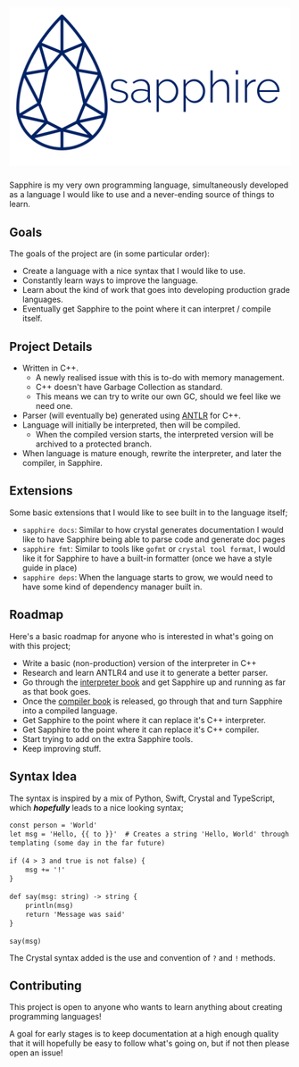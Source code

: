 # ![sapphire logo banner first draft](./img/banner.png)

Sapphire is my very own programming language, simultaneously developed as a language I would like to use and a never-ending source of things to learn.

## Goals
The goals of the project are (in some particular order):
- Create a language with a nice syntax that I would like to use.
- Constantly learn ways to improve the language.
- Learn about the kind of work that goes into developing production grade languages.
- Eventually get Sapphire to the point where it can interpret / compile itself.

## Project Details
- Written in C++.
    - A newly realised issue with this is to-do with memory management.
    - C++ doesn't have Garbage Collection as standard.
    - This means we can try to write our own GC, should we feel like we need one.
- Parser (will eventually be) generated using [ANTLR](http://www.antlr.org/) for C++.
- Language will initially be interpreted, then will be compiled.
    - When the compiled version starts, the interpreted version will be archived to a protected branch.
- When language is mature enough, rewrite the interpreter, and later the compiler, in Sapphire.

## Extensions
Some basic extensions that I would like to see built in to the language itself;
- `sapphire docs`: Similar to how crystal generates documentation I would like to have Sapphire being able to parse code and generate doc pages
- `sapphire fmt`: Similar to tools like `gofmt` or `crystal tool format`, I would like it for Sapphire to have a built-in formatter (once we have a style guide in place)
- `sapphire deps`: When the language starts to grow, we would need to have some kind of dependency manager built in.

## Roadmap
Here's a basic roadmap for anyone who is interested in what's going on with this project;
- Write a basic (non-production) version of the interpreter in C++
- Research and learn ANTLR4 and use it to generate a better parser.
- Go through the [interpreter book](https://interpreterbook.com) and get Sapphire up and running as far as that book goes.
- Once the [compiler book](https://compilerbook.com) is released, go through that and turn Sapphire into a compiled language.
- Get Sapphire to the point where it can replace it's C++ interpreter.
- Get Sapphire to the point where it can replace it's C++ compiler.
- Start trying to add on the extra Sapphire tools.
- Keep improving stuff.


## Syntax Idea
The syntax is inspired by a mix of Python, Swift, Crystal and TypeScript, which ***hopefully*** leads to a nice looking syntax;

```sapphire
const person = 'World'
let msg = 'Hello, {{ to }}'  # Creates a string 'Hello, World' through templating (some day in the far future)

if (4 > 3 and true is not false) {
    msg += '!'
}

def say(msg: string) -> string {
    println(msg)
    return 'Message was said'
}

say(msg)
```

The Crystal syntax added is the use and convention of `?` and `!` methods.

## Contributing
This project is open to anyone who wants to learn anything about creating programming languages!

A goal for early stages is to keep documentation at a high enough quality that it will hopefully be easy to follow what's going on, but if not then please open an issue!
